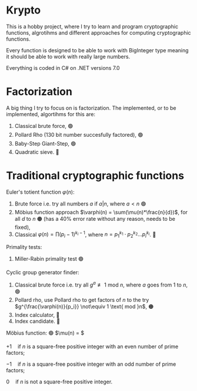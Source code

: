 # Krypto
This is a hobby project, where I try to learn and program cryptographic functions, algrotihms and different approaches for computing cryptographic functions.

Every function is designed to be able to work with BigInteger type meaning it should be able to work with really large numbers.

Everything is coded in C# on .NET versions 7.0

# Factorization
A big thing I try to focus on is factorization.
The implemented, or to be implemented, algortihms for this are:

1. Classical brute force, 🟢
2. Pollard Rho (130 bit number succesfully factored), 🟢
3. Baby-Step Giant-Step, 🟢
4. Quadratic sieve. 🔴


# Traditional cryptographic functions
Euler's totient function $\varphi(n)$:

1. Brute force i.e. try all numbers $a$ if $a|n$, where $a < n$ 🟢
2. Möbius function approach $\varphi(n) = \sum(\mu(n)*\frac{n}{d})$, for all $d$ to $n$ 🟠 (has a 40% error rate without any reason, needs to be fixed),
3. Classical $\varphi(n) = \prod(p_i-1)^{k_i-1}$, where $n = p_1^{k_1}\cdot p_2^{k_2} ... p_i^{k_i}$. 🔴 

Primality tests:

1. Miller-Rabin primality test 🟢

Cyclic group generator finder:

1. Classical brute force i.e. try all $g^{a} \not\equiv 1 \text{ mod }n$, where $a$ goes from $1$ to $n$, 🟢
2. Pollard rho, use Pollard rho to get factors of $n$ to the try $g^{\frac{\varphi(n)}{p_i}} \not\equiv 1 \text{ mod }n$, 🟠
3. Index calculator, 🔴
4. Index candidate. 🔴

Möbius function: 🟢
$\mu(n) = $

$+1  \quad \text{if }n\text{ is a square-free positive integer with an even number of prime factors};$

$-1  \quad \text{if }n\text{ is a square-free positive integer with an odd number of prime factors};$

$0  \quad \text{if }n\text{ is not a square-free positive integer}.$

